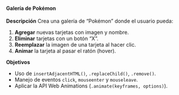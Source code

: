 #### Galería de Pokémon

**Descripción**
Crea una galería de “Pokémon” donde el usuario pueda:

1. **Agregar** nuevas tarjetas con imagen y nombre.
2. **Eliminar** tarjetas con un botón “X”.
3. **Reemplazar** la imagen de una tarjeta al hacer clic.
4. **Animar** la tarjeta al pasar el ratón (hover).

**Objetivos**

- Uso de `insertAdjacentHTML()`, `.replaceChild()`, `.remove()`.
- Manejo de eventos `click`, `mouseenter` y `mouseleave`.
- Aplicar la API Web Animations (`.animate(keyframes, options)`).